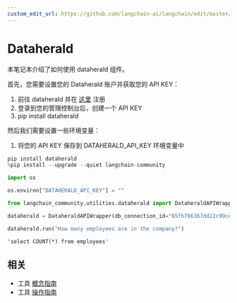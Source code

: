 ```yaml
---
custom_edit_url: https://github.com/langchain-ai/langchain/edit/master/docs/docs/integrations/tools/dataherald.ipynb
---
```


# Dataherald

本笔记本介绍了如何使用 dataherald 组件。

首先，您需要设置您的 Dataherald 账户并获取您的 API KEY：

1. 前往 dataherald 并在 [这里](https://www.dataherald.com/) 注册
2. 登录到您的管理控制台后，创建一个 API KEY
3. pip install dataherald

然后我们需要设置一些环境变量：
1. 将您的 API KEY 保存到 DATAHERALD_API_KEY 环境变量中


```python
pip install dataherald
%pip install --upgrade --quiet langchain-community
```


```python
import os

os.environ["DATAHERALD_API_KEY"] = ""
```


```python
from langchain_community.utilities.dataherald import DataheraldAPIWrapper
```


```python
dataherald = DataheraldAPIWrapper(db_connection_id="65fb766367dd22c99ce1a12d")
```


```python
dataherald.run("How many employees are in the company?")
```



```output
'select COUNT(*) from employees'
```

## 相关

- 工具 [概念指南](/docs/concepts/#tools)
- 工具 [操作指南](/docs/how_to/#tools)